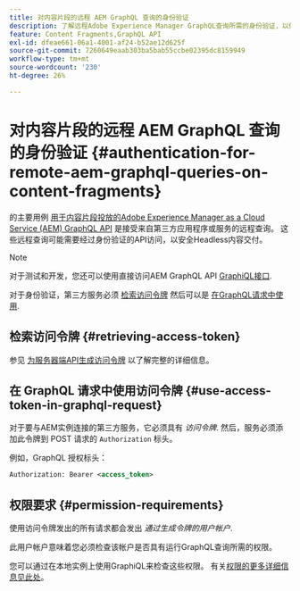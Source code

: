 ```yaml
---
title: 对内容片段的远程 AEM GraphQL 查询的身份验证
description: 了解远程Adobe Experience Manager GraphQL查询所需的身份验证，以保护Headless内容投放。
feature: Content Fragments,GraphQL API
exl-id: dfeae661-06a1-4001-af24-b52ae12d625f
source-git-commit: 7260649eaab303ba5bab55ccbe02395dc8159949
workflow-type: tm+mt
source-wordcount: '230'
ht-degree: 26%

---
```


# 对内容片段的远程 AEM GraphQL 查询的身份验证 {#authentication-for-remote-aem-graphql-queries-on-content-fragments}

的主要用例 [用于内容片段投放的Adobe Experience Manager as a Cloud Service (AEM) GraphQL API](/help/headless/graphql-api/content-fragments.md) 是接受来自第三方应用程序或服务的远程查询。 这些远程查询可能需要经过身份验证的API访问，以安全Headless内容交付。

>[!NOTE]
>
>对于测试和开发，您还可以使用直接访问AEM GraphQL API [GraphiQL接口](/help/headless/graphql-api/graphiql-ide.md).

对于身份验证，第三方服务必须 [检索访问令牌](#retrieving-access-token) 然后可以是 [在GraphQL请求中使用](#use-access-token-in-graphql-request).

## 检索访问令牌 {#retrieving-access-token}

参见 [为服务器端API生成访问令牌](/help/implementing/developing/introduction/generating-access-tokens-for-server-side-apis.md) 以了解完整的详细信息。

## 在 GraphQL 请求中使用访问令牌 {#use-access-token-in-graphql-request}

对于要与AEM实例连接的第三方服务，它必须具有 *访问令牌*. 然后，服务必须添加此令牌到 POST 请求的 `Authorization` 标头。

例如，GraphQL 授权标头：

```xml
Authorization: Bearer <access_token>
```

## 权限要求 {#permission-requirements}

使用访问令牌发出的所有请求都会发出 *通过生成令牌的用户帐户*.

此用户帐户意味着您必须检查该帐户是否具有运行GraphQL查询所需的权限。

您可以通过在本地实例上使用GraphiQL来检查这些权限。 有关[权限的更多详细信息见此处](/help/headless/security/permissions.md)。
